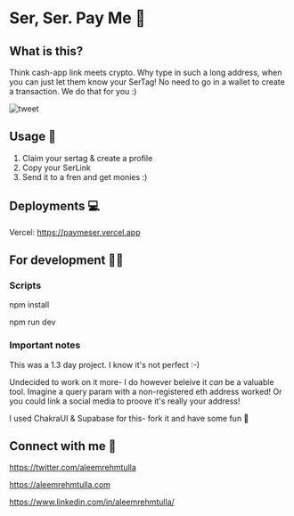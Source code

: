 # Ser, Ser. Pay Me 🙏

## What is this?

Think cash-app link meets crypto. Why type in such a long address, when you can just let them know your SerTag! No need to go in a wallet to create a transaction. We do that for you :) 

![tweet](https://paymeser.vercel.app/img/demo.gif)

## Usage 🤝

1. Claim your sertag & create a profile
2. Copy your SerLink
3. Send it to a fren and get monies :)

## Deployments 💻

Vercel: https://paymeser.vercel.app

## For development 🧑‍💻

### Scripts

npm install

npm run dev


### Important notes

This was a 1.3 day project. I know it's not perfect :-)

Undecided to work on it more- I do however beleive it *can* be a valuable tool. Imagine a query param with a non-registered eth address worked! Or you could link a social media to proove it's really your address!

I used ChakraUI & Supabase for this- fork it and have some fun 🍴



## Connect with me 🤗

https://twitter.com/aleemrehmtulla

https://aleemrehmtulla.com

https://www.linkedin.com/in/aleemrehmtulla/
